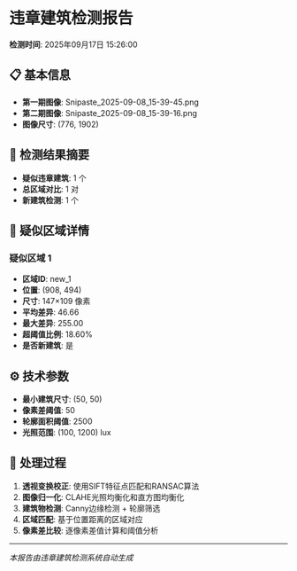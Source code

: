 # 违章建筑检测报告

**检测时间**: 2025年09月17日 15:26:00

## 📋 基本信息

- **第一期图像**: Snipaste_2025-09-08_15-39-45.png
- **第二期图像**: Snipaste_2025-09-08_15-39-16.png
- **图像尺寸**: (776, 1902)

## 🎯 检测结果摘要

- **疑似违章建筑**: 1 个
- **总区域对比**: 1 对
- **新建筑检测**: 1 个

## 🚨 疑似区域详情

### 疑似区域 1
- **区域ID**: new_1
- **位置**: (908, 494)
- **尺寸**: 147×109 像素
- **平均差异**: 46.66
- **最大差异**: 255.00
- **超阈值比例**: 18.60%
- **是否新建筑**: 是

## ⚙️ 技术参数

- **最小建筑尺寸**: (50, 50)
- **像素差阈值**: 50
- **轮廓面积阈值**: 2500
- **光照范围**: (100, 1200) lux

## 🔬 处理过程

1. **透视变换校正**: 使用SIFT特征点匹配和RANSAC算法
2. **图像归一化**: CLAHE光照均衡化和直方图均衡化
3. **建筑物检测**: Canny边缘检测 + 轮廓筛选
4. **区域匹配**: 基于位置距离的区域对应
5. **像素差比较**: 逐像素差值计算和阈值分析

---
*本报告由违章建筑检测系统自动生成*